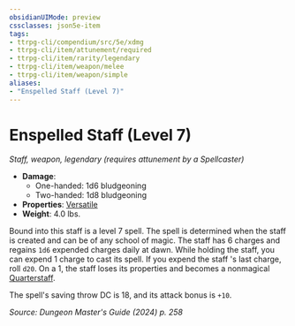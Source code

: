 ```yaml
---
obsidianUIMode: preview
cssclasses: json5e-item
tags:
- ttrpg-cli/compendium/src/5e/xdmg
- ttrpg-cli/item/attunement/required
- ttrpg-cli/item/rarity/legendary
- ttrpg-cli/item/weapon/melee
- ttrpg-cli/item/weapon/simple
aliases: 
- "Enspelled Staff (Level 7)"
---
```

# Enspelled Staff (Level 7)
*Staff, weapon, legendary (requires attunement by a Spellcaster)*  


- **Damage**:
  - One-handed: 1d6 bludgeoning
  - Two-handed: 1d8 bludgeoning
- **Properties**: [Versatile](3-Mechanics/CLI/rules/item-properties.md#Versatile)
- **Weight**: 4.0 lbs.

Bound into this staff is a level 7 spell. The spell is determined when the staff is created and can be of any school of magic. The staff has 6 charges and regains `1d6` expended charges daily at dawn. While holding the staff, you can expend 1 charge to cast its spell. If you expend the staff 's last charge, roll `d20`. On a 1, the staff loses its properties and becomes a nonmagical [Quarterstaff](3-Mechanics/CLI/items/quarterstaff-xphb.md).

The spell's saving throw DC is 18, and its attack bonus is `+10`.

*Source: Dungeon Master's Guide (2024) p. 258*